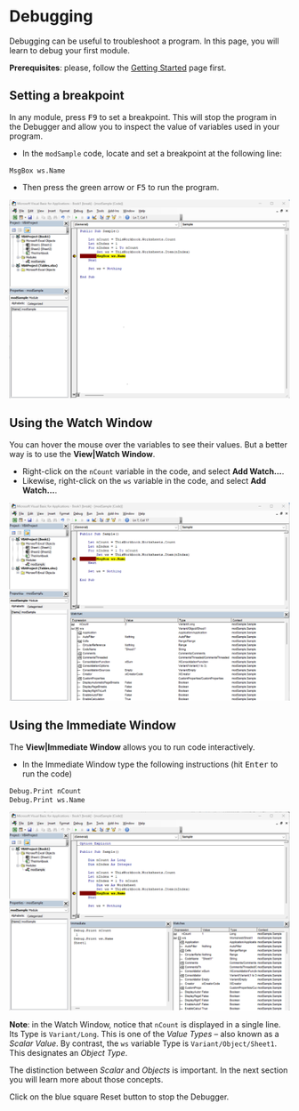 # Debugging

Debugging can be useful to troubleshoot a program.
In this page, you will learn to debug your first module.

**Prerequisites**: please, follow the [Getting Started](01-GettingStarted.md) page first.

## Setting a breakpoint

In any module, press <kbd>F9</kbd> to set a breakpoint.
This will stop the program in the Debugger and allow you to inspect the value of variables used in your program.

- In the `modSample` code, locate and set a breakpoint at the following line:

```basic
MsgBox ws.Name
```

- Then press the green arrow or <kbd>F5</kbd> to run the program.

![](assets/vba_debugger.png)

## Using the Watch Window

You can hover the mouse over the variables to see their values.
But a better way is to use the **View|Watch Window**.

- Right-click on the `nCount` variable in the code, and select **Add Watch…**.
- Likewise, right-click on the `ws` variable in the code, and select **Add Watch…**.

![](assets/vba_watch_window.png)

## Using the Immediate Window

The **View|Immediate Window** allows you to run code interactively.

- In the Immediate Window type the following instructions (hit <kbd>Enter</kbd> to run the code)

```basic
Debug.Print nCount
Debug.Print ws.Name
```

![](assets/vba_immediate_window.png)

**Note**: in the Watch Window, notice that `nCount` is displayed in
a single line. Its Type is `Variant/Long`. This is one of the 
_Value Types_ – also known as a _Scalar Value_. By contrast, the `ws` variable Type is `Variant/Object/Sheet1`. This designates an _Object Type_.

The distinction between _Scalar_ and _Objects_ is important.
In the next section you will learn more about those concepts.

Click on the blue square Reset button to stop the Debugger.